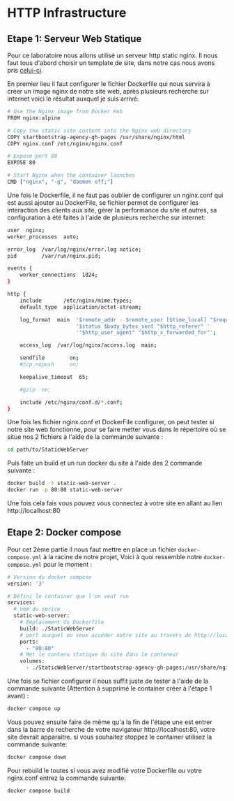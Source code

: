 # HTTP Infrastructure

## Etape 1: Serveur Web Statique
Pour ce laboratoire nous allons utilisé un serveur http static nginx. Il nous faut tous d'abord choisir un template de site, dans notre cas nous avons pris [celui-ci](https://startbootstrap.com/theme/agency). 

En premier lieu il faut configurer le fichier Dockerfile qui nous servira à créer un image nginx de notre site web, après plusieurs recherche sur internet voici le résultat auxquel je suis arrivé:

```bash
# Use the Nginx image from Docker Hub
FROM nginx:alpine

# Copy the static site content into the Nginx web directory
COPY startbootstrap-agency-gh-pages /usr/share/nginx/html
COPY nginx.conf /etc/nginx/nginx.conf

# Expose port 80
EXPOSE 80

# Start Nginx when the container launches
CMD ["nginx", "-g", "daemon off;"]
```
Une fois le Dockerfile, il ne faut pas oublier de configurer un nginx.conf qui est aussi ajouter au DockerFile, se fichier permet de configurer les interaction des clients aux site, gérer la performance du site et autres, sa configuration à été faites à l'aide de plusieurs recherche sur internet: 

```bash
user  nginx;
worker_processes  auto;

error_log  /var/log/nginx/error.log notice;
pid        /var/run/nginx.pid;

events {
    worker_connections  1024;
}

http {
    include       /etc/nginx/mime.types;
    default_type  application/octet-stream;

    log_format  main  '$remote_addr - $remote_user [$time_local] "$request" '
                      '$status $body_bytes_sent "$http_referer" '
                      '"$http_user_agent" "$http_x_forwarded_for"';

    access_log  /var/log/nginx/access.log  main;

    sendfile        on;
    #tcp_nopush     on;

    keepalive_timeout  65;

    #gzip  on;

    include /etc/nginx/conf.d/*.conf;
}
```
Une fois les fichier nginx.conf et DockerFile configurer, on peut tester si notre site web fonctionne, pour se faire metter vous dans le répertoire où se situe nos 2 fichiers à l'aide de la commande suivante :

```bash
cd path/to/StaticWebServer
```

Puis faite un build et un run docker du site à l'aide des 2 commande suivante :
```bash
docker build -t static-web-server .
docker run -p 80:80 static-web-server
```

Une fois cela fais vous pouvez vous connectez à votre site en allant au lien http://localhost:80

## Etape 2: Docker compose
Pour cet 2ème partie il nous faut mettre en place un fichier `docker-compose.yml` à la racine de notre projet, Voici à quoi ressemble notre `docker-compose.yml` pour le moment :
```bash
# Version du docker compose
version: '3'

# Défini le container que l'on veut run
services:
  # nom du serice
  static-web-server:
    # Emplacement du Dockerfile
    build: ./StaticWebServer
    # port auxquel on veux accéder notre site au travers de http://localhost
    ports:
      - "80:80"
    # Met le contenu statique du site dans le conteneur
    volumes:
      - ./StaticWebServer/startbootstrap-agency-gh-pages:/usr/share/nginx/html
```
Une fois se fichier configurer il nous suffit juste de tester à l'aide de la commande suivante (Attention à supprimé le container créer à l'étape 1 avant) :
```bash
docker compose up
```
Vous pouvez ensuite faire de même qu'a la fin de l'étape une est entrer dans la barre de recherche de votre navigateur http://localhost:80, votre site devrait apparaitre.
si vous souhaitez stoppez le container utilisez la commande suivante:
```bash
docker compose down
```
Pour rebuild le toutes si vous avez modifié votre Dockerfile ou votre nginx.conf entrez la commande suivante:
```bash
docker compose build
```
